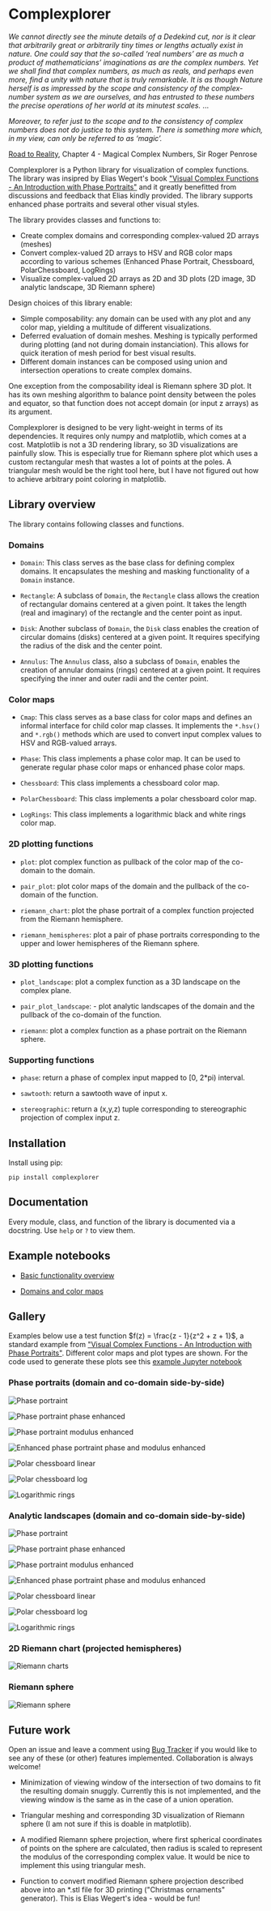 # Complexplorer

*We cannot directly see the minute details of a Dedekind cut, nor is it clear that arbitrarily great or
arbitrarily tiny times or lengths actually exist in nature. One could say that 
the so-called ‘real numbers’ are as much a product of mathematicians’ 
imaginations as are the complex numbers. Yet we shall find that complex 
numbers, as much as reals, and perhaps even more, find a unity with 
nature that is truly remarkable. It is as though Nature herself is as 
impressed by the scope and consistency of the complex-number system 
as we are ourselves, and has entrusted to these numbers the precise 
operations of her world at its minutest scales.* ...

*Moreover, to refer just to the scope and to the consistency of complex 
numbers does not do justice to this system. There is something more 
which, in my view, can only be referred to as ‘magic’.*

[Road to Reality](https://www.ams.org/notices/200606/rev-blank.pdf), Chapter 4 - Magical Complex Numbers, Sir Roger Penrose

Complexplorer is a Python library for visualization of complex functions. 
The library was insipred by Elias Wegert's book ["Visual Complex Functions - An Introduction with Phase Portraits"](https://link.springer.com/book/10.1007/978-3-0348-0180-5) and it greatly benefitted from discussions and feedback that Elias kindly provided. The library supports enhanced phase portraits and 
several other visual styles. 

The library provides classes and functions to:  

* Create complex domains and corresponding complex-valued 2D arrays (meshes)
* Convert complex-valued 2D arrays to HSV and RGB color maps according to various schemes (Enhanced Phase Portrait, Chessboard, PolarChessboard, LogRings)
* Visualize complex-valued 2D arrays as 2D and 3D plots (2D image, 3D analytic landscape, 3D Riemann sphere)

Design choices of this library enable:  

* Simple composability: any domain can be used with any plot and any color map, yielding a multitude of different visualizations.
* Deferred evaluation of domain meshes. Meshing is typically performed during plotting (and not during domain instanciation). This allows for quick iteration of mesh period for best visual results.
* Different domain instances can be composed using union and intersection operations to create complex domains.

One exception from the composability ideal is Riemann sphere 3D plot. It has its own meshing algorithm to balance point density between the poles and equator, so that function does not accept domain (or input z arrays) as its argument.

Complexplorer is designed to be very light-weight in terms of its dependencies. It requires only numpy and matplotlib, which comes at a cost. 
Matplotlib is not a 3D rendering library, so 3D visualizations are painfully slow. This is especially true for Riemann sphere plot which uses 
a custom rectangular mesh that wastes a lot of points at the poles. A triangular mesh would be the right tool here, but I have not figured out how to achieve arbitrary point coloring in matplotlib.

## Library overview

The library contains following classes and functions.

### Domains

* `Domain`: This class serves as the base class for defining complex domains. It encapsulates 
the meshing and masking functionality of a `Domain` instance.

* `Rectangle`: A subclass of `Domain`, the `Rectangle` class allows the creation of rectangular domains centered at a given point. 
It takes the length (real and imaginary) of the rectangle and the center point as input.

* `Disk`: Another subclass of `Domain`, the `Disk` class enables the creation of circular domains (disks) centered at a given point.
It requires specifying the radius of the disk and the center point.

* `Annulus`: The `Annulus` class, also a subclass of `Domain`, enables the creation of annular domains (rings) centered at a given point.
It requires specifying the inner and outer radii and the center point.

### Color maps

* `Cmap`: This class serves as a base class for color maps and defines 
an informal interface for child color map classes. It implements 
the `*.hsv()` and `*.rgb()` methods which are used to convert 
input complex values to HSV and RGB-valued arrays.

* `Phase`: This class implements a phase color map. It can be used
to generate regular phase color maps or enhanced phase color maps.

* `Chessboard`: This class implements a chessboard color map.

* `PolarChessboard`: This class implements a polar chessboard color map.

* `LogRings`: This class implements a logarithmic black and white rings color map.

### 2D plotting functions

* `plot`: plot complex function as pullback of the color map of the co-domain to the domain.

* `pair_plot`: plot color maps of the domain and the pullback of the co-domain of the function.

* `riemann_chart`: plot the phase portrait of a complex function projected from the Riemann hemisphere.

* `riemann_hemispheres`: plot a pair of phase portraits corresponding to the upper and lower hemispheres of the Riemann sphere.

### 3D plotting functions

* `plot_landscape`: plot a complex function as a 3D landscape on the complex plane.

* `pair_plot_landscape`: - plot analytic landscapes of the domain and the pullback of the co-domain of the function.

* `riemann`: plot a complex function as a phase portrait on the Riemann sphere.

### Supporting functions

* `phase`: return a phase of complex input mapped to [0, 2*pi) interval.

* `sawtooth`: return a sawtooth wave of input x.

* `stereographic`: return a (x,y,z) tuple corresponding to stereographic projection of complex input z.

## Installation

Install using pip:

```
pip install complexplorer
```

## Documentation

Every module, class, and function of the library is documented via a docstring. Use `help` or `?` to view them.

## Example notebooks

* [Basic functionality overview](https://github.com/kuvychko/complexplorer/tree/main/examples/plots_example.ipynb)

* [Domains and color maps](https://github.com/kuvychko/complexplorer/tree/main/examples/domains_cmaps_example.ipynb)

## Gallery

Examples below use a test function $f(z) = \frac{z - 1}{z^2 + z + 1}$, a standard example from ["Visual Complex Functions - An Introduction with Phase Portraits"](https://link.springer.com/book/10.1007/978-3-0348-0180-5). Different color maps and plot types are shown. For the code used to generate these plots see this [example Jupyter notebook](https://github.com/kuvychko/complexplorer/tree/main/examples/plot_example.ipynb)

### Phase portraits (domain and co-domain side-by-side)

![Phase portraint](https://github.com/kuvychko/complexplorer/blob/main/examples/gallery/Phase_portrait_2d.png?raw=true)


![Phase portraint phase enhanced](https://github.com/kuvychko/complexplorer/blob/main/examples/gallery/Phase_portrait_phase_enhanced_2d.png?raw=true)

![Phase portraint modulus enhanced](https://github.com/kuvychko/complexplorer/blob/main/examples/gallery/Phase_portrait_modulus_enhanced_2d.png?raw=true)

![Enhanced phase portraint phase and modulus enhanced](https://github.com/kuvychko/complexplorer/blob/main/examples/gallery/Enhanced_phase_portrait_phase_and_modulus_enhanced_2d.png?raw=true)

![Polar chessboard linear](https://github.com/kuvychko/complexplorer/blob/main/examples/gallery/Polar_chessboard_linear_modulus_spacing_2d.png?raw=true)

![Polar chessboard log](https://github.com/kuvychko/complexplorer/blob/main/examples/gallery/Polar_chessboard_log_modulus_spacing_2d.png?raw=true)

![Logarithmic rings](https://github.com/kuvychko/complexplorer/blob/main/examples/gallery/Logarithmic_rings_2d.png?raw=true)

### Analytic landscapes  (domain and co-domain side-by-side)

![Phase portraint](https://github.com/kuvychko/complexplorer/blob/main/examples/gallery/Phase_portrait_3d.png?raw=true)

![Phase portraint phase enhanced](https://github.com/kuvychko/complexplorer/blob/main/examples/gallery/Phase_portrait_phase_enhanced_3d.png?raw=true)

![Phase portraint modulus enhanced](https://github.com/kuvychko/complexplorer/blob/main/examples/gallery/Phase_portrait_modulus_enhanced_3d.png?raw=true)

![Enhanced phase portraint phase and modulus enhanced](https://github.com/kuvychko/complexplorer/blob/main/examples/gallery/Enhanced_phase_portrait_phase_and_modulus_enhanced_3d.png?raw=true)

![Polar chessboard linear](https://github.com/kuvychko/complexplorer/blob/main/examples/gallery/Polar_chessboard_linear_modulus_spacing_3d.png?raw=true)

![Polar chessboard log](https://github.com/kuvychko/complexplorer/blob/main/examples/gallery/Polar_chessboard_log_modulus_spacing_3d.png?raw=true)

![Logarithmic rings](https://github.com/kuvychko/complexplorer/blob/main/examples/gallery/Logarithmic_rings_3d.png?raw=true)

### 2D Riemann chart (projected hemispheres)

![Riemann charts](https://github.com/kuvychko/complexplorer/blob/main/examples/gallery/riemann_chart_2d.png?raw=true)

### Riemann sphere

![Riemann sphere](https://github.com/kuvychko/complexplorer/blob/main/examples/gallery/riemann_sphere_3d.png?raw=true)

## Future work

Open an issue and leave a comment using [Bug Tracker](https://github.com/kuvychko/complexplorer/issues) if you would like to see any of these (or other) features implemented. Collaboration is always welcome!

* Minimization of viewing window of the intersection of two domains to fit the resulting domain snuggly. Currently this is not implemented, and the viewing window is the same as in the case of a union operation.

* Triangular meshing and corresponding 3D visualization of Riemann sphere (I am not sure if this is doable in matplotlib).

* A modified Riemann sphere projection, where first spherical coordinates of points on the sphere are calculated, then radius is scaled to represent the modulus of the corresponding complex value. It would be nice to implement this using triangular mesh.

* Function to convert modified Riemann sphere projection described above into an *.stl file for 3D printing ("Christmas ornaments" generator). This is Elias Wegert's idea - would be fun!
